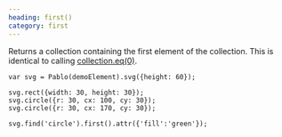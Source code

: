 ```yaml
--- 
heading: first()
category: first
---
```


Returns a collection containing the first element of the collection. This is identical to calling [collection.eq(0)](/api/eq/).

    var svg = Pablo(demoElement).svg({height: 60});

    svg.rect({width: 30, height: 30});
    svg.circle({r: 30, cx: 100, cy: 30});
    svg.circle({r: 30, cx: 170, cy: 30});

    svg.find('circle').first().attr({'fill':'green'});
